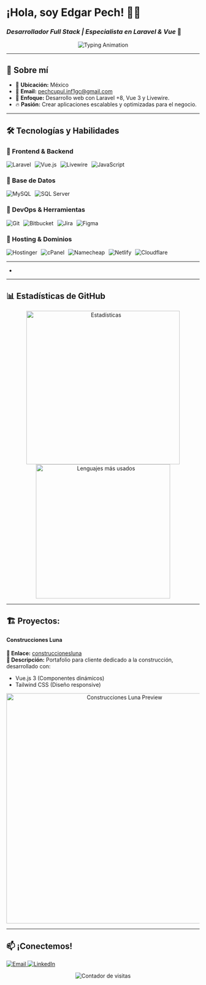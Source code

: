 # ¡Hola, soy Edgar Pech! 👨‍💻
### *Desarrollador Full Stack | Especialista en Laravel & Vue* 🚀

<p align="center">
  <img src="https://readme-typing-svg.demolab.com?font=Fira+Code&pause=1000&color=22D3EE&width=435&lines=Transformando+ideas+en+código+eficiente!" alt="Typing Animation" />
</p>

---

## 🌟 **Sobre mí**
- 📍 **Ubicación:** México
- 📧 **Email:** pechcupul.inf1gc@gmail.com
- 💼 **Enfoque:** Desarrollo web con Laravel +8, Vue 3 y Livewire.
- 🔥 **Pasión:** Crear aplicaciones escalables y optimizadas para el negocio.

---

## 🛠 **Tecnologías y Habilidades**
### 🔹 Frontend & Backend
<p align="left" style="display: flex; flex-wrap: wrap; gap: 10px; row-gap: 15px; margin-bottom: 15px;">
  <img src="https://img.shields.io/badge/Laravel-FF2D20?style=for-the-badge&logo=laravel&logoColor=white" alt="Laravel"/>
  <img src="https://img.shields.io/badge/Vue.js-4FC08D?style=for-the-badge&logo=vuedotjs&logoColor=white" alt="Vue.js"/>
  <img src="https://img.shields.io/badge/Livewire-4E56A6?style=for-the-badge&logo=livewire&logoColor=white" alt="Livewire"/>
  <img src="https://img.shields.io/badge/JavaScript-F7DF1E?style=for-the-badge&logo=javascript&logoColor=black" alt="JavaScript"/>
</p>

### 🔹 Base de Datos
<p align="left" style="display: flex; flex-wrap: wrap; gap: 10px; row-gap: 15px; margin-bottom: 15px;">
  <img src="https://img.shields.io/badge/MySQL-4479A1?style=for-the-badge&logo=mysql&logoColor=white" alt="MySQL"/>
  <img src="https://img.shields.io/badge/SQL_Server-CC2927?style=for-the-badge&logo=microsoftsqlserver&logoColor=white" alt="SQL Server"/>
</p>

### 🔹 DevOps & Herramientas
<p align="left" style="display: flex; flex-wrap: wrap; gap: 10px; row-gap: 15px; margin-bottom: 15px;">
  <img src="https://img.shields.io/badge/Git-F05032?style=for-the-badge&logo=git&logoColor=white" alt="Git"/>
  <img src="https://img.shields.io/badge/Bitbucket-0052CC?style=for-the-badge&logo=bitbucket&logoColor=white" alt="Bitbucket"/>
  <img src="https://img.shields.io/badge/Jira-0052CC?style=for-the-badge&logo=jira&logoColor=white" alt="Jira"/>
  <img src="https://img.shields.io/badge/Figma-F24E1E?style=for-the-badge&logo=figma&logoColor=white" alt="Figma"/>
</p>

### 🔹 Hosting & Dominios
<p align="left" style="display: flex; flex-wrap: wrap; gap: 10px; row-gap: 15px; margin-bottom: 15px;">
  <img src="https://img.shields.io/badge/Hostinger-3066FF?style=for-the-badge&logo=hostinger&logoColor=white" alt="Hostinger"/>
  <img src="https://img.shields.io/badge/cPanel-FF6C2C?style=for-the-badge&logo=cpanel&logoColor=white" alt="cPanel"/>
  <img src="https://img.shields.io/badge/Namecheap-DE3723?style=for-the-badge&logo=namecheap&logoColor=white" alt="Namecheap"/>
  <img src="https://img.shields.io/badge/Netlify-00C7B7?style=for-the-badge&logo=netlify&logoColor=white" alt="Netlify"/>
  <img src="https://img.shields.io/badge/Cloudflare-F38020?style=for-the-badge&logo=cloudflare&logoColor=white" alt="Cloudflare"/>
</p>

---
-

---

## 📊 **Estadísticas de GitHub**
<p align="center">
  <img src="https://github-readme-stats.vercel.app/api?username=edgarpech&show_icons=true&theme=radical&hide_border=true" alt="Estadísticas" width="400"/>
  <img src="https://github-readme-stats.vercel.app/api/top-langs/?username=edgarpech&layout=compact&theme=radical&hide_border=true" alt="Lenguajes más usados" width="350"/>
</p>

---

## 🏗 **Proyectos:**

####  **Construcciones Luna**
**🔗 Enlace:** [construccionesluna](https://github.com/edgarpech/construccionesluna)  
**📌 Descripción:** Portafolio para cliente dedicado a la construcción, desarrollado con:  
- Vue.js 3 (Componentes dinámicos) 
- Tailwind CSS (Diseño responsive)  

<p align="center">
  <a href="https://construccionesluna.com.mx" target="_blank">
    <img src="https://construccionesluna.com.mx/images/logos/logo.png" alt="Construcciones Luna Preview" width="600"/>
  </a>
</p>

---

## 📫 **¡Conectemos!**
<p align="left">
  <a href="mailto:pechcupul.inf1gc@gmail.com">
    <img src="https://img.shields.io/badge/Gmail-D14836?style=for-the-badge&logo=gmail&logoColor=white" alt="Email"/>
  </a>
  <a href="https://www.linkedin.com/in/pechedgar">
    <img src="https://img.shields.io/badge/LinkedIn-0077B5?style=for-the-badge&logo=linkedin&logoColor=white" alt="LinkedIn"/>
  </a>
</p>

<p align="center">
  <img src="https://komarev.com/ghpvc/?username=edgarpech&label=Vistas%20de%20Perfil&color=green" alt="Contador de visitas" />
</p>

